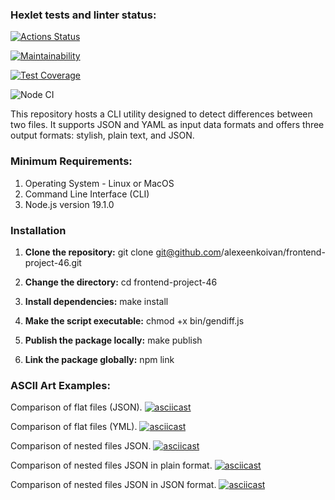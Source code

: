 ### Hexlet tests and linter status:

[![Actions Status](https://github.com/alexeenkoivan/frontend-project-46/workflows/hexlet-check/badge.svg)](https://github.com/alexeenkoivan/frontend-project-46/actions)

[![Maintainability](https://api.codeclimate.com/v1/badges/032bf5ca495a35983ff3/maintainability)](https://codeclimate.com/github/alexeenkoivan/frontend-project-46/maintainability)

[![Test Coverage](https://api.codeclimate.com/v1/badges/032bf5ca495a35983ff3/test_coverage)](https://codeclimate.com/github/alexeenkoivan/frontend-project-46/test_coverage)

![Node CI](https://github.com/alexeenkoivan/frontend-project-46/workflows/Node%20CI/badge.svg)


This repository hosts a CLI utility designed to detect differences between two files. It supports JSON and YAML as input data formats and offers three output formats: stylish, plain text, and JSON.

### Minimum Requirements:

1. Operating System - Linux or MacOS
2. Command Line Interface (CLI)
3. Node.js version 19.1.0

### Installation

1. **Clone the repository:**
git clone git@github.com/alexeenkoivan/frontend-project-46.git

2. **Change the directory:**
cd frontend-project-46

3. **Install dependencies:**
make install

4. **Make the script executable:**
chmod +x bin/gendiff.js

5. **Publish the package locally:**
make publish

6. **Link the package globally:**
npm link


### ASCII Art Examples:

Comparison of flat files (JSON).
[![asciicast](https://asciinema.org/a/VZErgBB5iIJgVngF7BXbqrjvO.svg)](https://asciinema.org/a/VZErgBB5iIJgVngF7BXbqrjvO)

Comparison of flat files (YML).
[![asciicast](https://asciinema.org/a/m1NoZyzibMzDoSO39aAltCYnS.svg)](https://asciinema.org/a/m1NoZyzibMzDoSO39aAltCYnS)

Comparison of nested files JSON.
[![asciicast](https://asciinema.org/a/ESiWSCwdyZBKIfLIRMCkBMCEy.svg)](https://asciinema.org/a/ESiWSCwdyZBKIfLIRMCkBMCEy)

Comparison of nested files JSON in plain format.
[![asciicast](https://asciinema.org/a/FWe0ic2DkKJEuio9lTSxBunIf.svg)](https://asciinema.org/a/FWe0ic2DkKJEuio9lTSxBunIf)

Comparison of nested files JSON in JSON format.
[![asciicast](https://asciinema.org/a/t4Qle81pL0uhG8y9vdEnTBsOl.svg)](https://asciinema.org/a/t4Qle81pL0uhG8y9vdEnTBsOl)